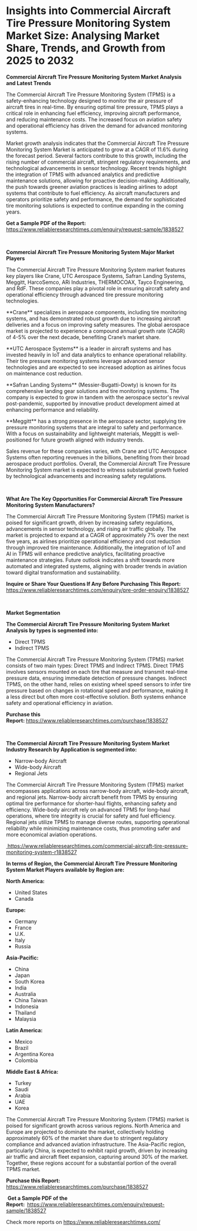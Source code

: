 <p><h1>Insights into Commercial Aircraft Tire Pressure Monitoring System Market Size: Analysing Market Share, Trends, and Growth from 2025 to 2032</h1></p><p><strong>Commercial Aircraft Tire Pressure Monitoring System Market Analysis and Latest Trends</strong></p>
<p><p>The Commercial Aircraft Tire Pressure Monitoring System (TPMS) is a safety-enhancing technology designed to monitor the air pressure of aircraft tires in real-time. By ensuring optimal tire pressure, TPMS plays a critical role in enhancing fuel efficiency, improving aircraft performance, and reducing maintenance costs. The increased focus on aviation safety and operational efficiency has driven the demand for advanced monitoring systems.</p><p>Market growth analysis indicates that the Commercial Aircraft Tire Pressure Monitoring System Market is anticipated to grow at a CAGR of 11.6% during the forecast period. Several factors contribute to this growth, including the rising number of commercial aircraft, stringent regulatory requirements, and technological advancements in sensor technology. Recent trends highlight the integration of TPMS with advanced analytics and predictive maintenance solutions, allowing for proactive decision-making. Additionally, the push towards greener aviation practices is leading airlines to adopt systems that contribute to fuel efficiency. As aircraft manufacturers and operators prioritize safety and performance, the demand for sophisticated tire monitoring solutions is expected to continue expanding in the coming years.</p></p>
<p><strong>Get a Sample PDF of the Report:&nbsp;</strong> <a href="https://www.reliableresearchtimes.com/enquiry/request-sample/1838527?utm_campaign=3108&utm_medium=2&utm_source=Github&utm_content=ia&utm_term=12042025&utm_id=commercial-aircraft-tire-pressure-monitoring-system">https://www.reliableresearchtimes.com/enquiry/request-sample/1838527</a></p>
<p>&nbsp;</p>
<p><strong>Commercial Aircraft Tire Pressure Monitoring System Major Market Players</strong></p>
<p><p>The Commercial Aircraft Tire Pressure Monitoring System market features key players like Crane, UTC Aerospace Systems, Safran Landing Systems, Meggitt, HarcoSemco, ARi Industries, THERMOCOAX, Tayco Engineering, and RdF. These companies play a pivotal role in ensuring aircraft safety and operational efficiency through advanced tire pressure monitoring technologies.</p><p>**Crane** specializes in aerospace components, including tire monitoring systems, and has demonstrated robust growth due to increasing aircraft deliveries and a focus on improving safety measures. The global aerospace market is projected to experience a compound annual growth rate (CAGR) of 4-5% over the next decade, benefiting Crane’s market share.</p><p>**UTC Aerospace Systems** is a leader in aircraft systems and has invested heavily in IoT and data analytics to enhance operational reliability. Their tire pressure monitoring systems leverage advanced sensor technologies and are expected to see increased adoption as airlines focus on maintenance cost reduction.</p><p>**Safran Landing Systems** (Messier-Bugatti-Dowty) is known for its comprehensive landing gear solutions and tire monitoring systems. The company is expected to grow in tandem with the aerospace sector's revival post-pandemic, supported by innovative product development aimed at enhancing performance and reliability.</p><p>**Meggitt** has a strong presence in the aerospace sector, supplying tire pressure monitoring systems that are integral to safety and performance. With a focus on sustainability and lightweight materials, Meggitt is well-positioned for future growth aligned with industry trends.</p><p>Sales revenue for these companies varies, with Crane and UTC Aerospace Systems often reporting revenues in the billions, benefiting from their broad aerospace product portfolios. Overall, the Commercial Aircraft Tire Pressure Monitoring System market is expected to witness substantial growth fueled by technological advancements and increasing safety regulations.</p></p>
<p>&nbsp;</p>
<p><strong>What Are The Key Opportunities For Commercial Aircraft Tire Pressure Monitoring System Manufacturers?</strong></p>
<p><p>The Commercial Aircraft Tire Pressure Monitoring System (TPMS) market is poised for significant growth, driven by increasing safety regulations, advancements in sensor technology, and rising air traffic globally. The market is projected to expand at a CAGR of approximately 7% over the next five years, as airlines prioritize operational efficiency and cost reduction through improved tire maintenance. Additionally, the integration of IoT and AI in TPMS will enhance predictive analytics, facilitating proactive maintenance strategies. Future outlook indicates a shift towards more automated and integrated systems, aligning with broader trends in aviation toward digital transformation and sustainability.</p></p>
<p><strong>Inquire or Share Your Questions If Any Before Purchasing This Report:</strong> <a href="https://www.reliableresearchtimes.com/enquiry/pre-order-enquiry/1838527?utm_campaign=3108&utm_medium=2&utm_source=Github&utm_content=ia&utm_term=12042025&utm_id=commercial-aircraft-tire-pressure-monitoring-system">https://www.reliableresearchtimes.com/enquiry/pre-order-enquiry/1838527</a></p>
<p>&nbsp;</p>
<p><strong>Market Segmentation</strong></p>
<p><strong>The Commercial Aircraft Tire Pressure Monitoring System Market Analysis by types is segmented into:</strong></p>
<p><ul><li>Direct TPMS</li><li>Indirect TPMS</li></ul></p>
<p><p>The Commercial Aircraft Tire Pressure Monitoring System (TPMS) market consists of two main types: Direct TPMS and Indirect TPMS. Direct TPMS involves sensors mounted on each tire that measure and transmit real-time pressure data, ensuring immediate detection of pressure changes. Indirect TPMS, on the other hand, relies on existing wheel speed sensors to infer tire pressure based on changes in rotational speed and performance, making it a less direct but often more cost-effective solution. Both systems enhance safety and operational efficiency in aviation.</p></p>
<p><strong>Purchase this Report:&nbsp;</strong><a href="https://www.reliableresearchtimes.com/purchase/1838527?utm_campaign=3108&utm_medium=2&utm_source=Github&utm_content=ia&utm_term=12042025&utm_id=commercial-aircraft-tire-pressure-monitoring-system">https://www.reliableresearchtimes.com/purchase/1838527</a></p>
<p>&nbsp;</p>
<p><strong>The Commercial Aircraft Tire Pressure Monitoring System Market Industry Research by Application is segmented into:</strong></p>
<p><ul><li>Narrow-body Aircraft</li><li>Wide-body Aircraft</li><li>Regional Jets</li></ul></p>
<p><p>The Commercial Aircraft Tire Pressure Monitoring System (TPMS) market encompasses applications across narrow-body aircraft, wide-body aircraft, and regional jets. Narrow-body aircraft benefit from TPMS by ensuring optimal tire performance for shorter-haul flights, enhancing safety and efficiency. Wide-body aircraft rely on advanced TPMS for long-haul operations, where tire integrity is crucial for safety and fuel efficiency. Regional jets utilize TPMS to manage diverse routes, supporting operational reliability while minimizing maintenance costs, thus promoting safer and more economical aviation operations.</p></p>
<p><a href="https://www.reliableresearchtimes.com/commercial-aircraft-tire-pressure-monitoring-system-r1838527?utm_campaign=3108&utm_medium=2&utm_source=Github&utm_content=ia&utm_term=12042025&utm_id=commercial-aircraft-tire-pressure-monitoring-system">&nbsp;https://www.reliableresearchtimes.com/commercial-aircraft-tire-pressure-monitoring-system-r1838527</a></p>
<p><strong>In terms of Region, the Commercial Aircraft Tire Pressure Monitoring System Market Players available by Region are:</strong></p>
<p>
    <p> <strong> North America: </strong>
        <ul>
            <li>United States</li>
            <li>Canada</li>
        </ul>
        </p> 
    <p> <strong> Europe: </strong>
        <ul>
            <li>Germany</li>
            <li>France</li>
            <li>U.K.</li>
            <li>Italy</li>
            <li>Russia</li>
        </ul>
        </p> 
    <p> <strong> Asia-Pacific: </strong>
        <ul>
            <li>China</li>
            <li>Japan</li>
            <li>South Korea</li>
            <li>India</li>
            <li>Australia</li>
            <li>China Taiwan</li>
            <li>Indonesia</li>
            <li>Thailand</li>
            <li>Malaysia</li>
        </ul>
        </p> 
    <p> <strong> Latin America: </strong>
        <ul>
            <li>Mexico</li>
            <li>Brazil</li>
            <li>Argentina Korea</li>
            <li>Colombia</li>
        </ul>
        </p> 
    <p> <strong> Middle East & Africa: </strong>
        <ul>
            <li>Turkey</li>
            <li>Saudi</li>
            <li>Arabia</li>
            <li>UAE</li>
            <li>Korea</li>
        </ul>
    </p>
    </p>
<p><p>The Commercial Aircraft Tire Pressure Monitoring System (TPMS) market is poised for significant growth across various regions. North America and Europe are projected to dominate the market, collectively holding approximately 60% of the market share due to stringent regulatory compliance and advanced aviation infrastructure. The Asia-Pacific region, particularly China, is expected to exhibit rapid growth, driven by increasing air traffic and aircraft fleet expansion, capturing around 30% of the market. Together, these regions account for a substantial portion of the overall TPMS market.</p></p>
<p><strong>Purchase this Report: </strong><a href="https://www.reliableresearchtimes.com/purchase/1838527?utm_campaign=3108&utm_medium=2&utm_source=Github&utm_content=ia&utm_term=12042025&utm_id=commercial-aircraft-tire-pressure-monitoring-system">https://www.reliableresearchtimes.com/purchase/1838527</a></p>
<p>&nbsp;<strong>Get a Sample PDF of the Report:&nbsp;&nbsp;</strong><a href="https://www.reliableresearchtimes.com/enquiry/request-sample/1838527?utm_campaign=3108&utm_medium=2&utm_source=Github&utm_content=ia&utm_term=12042025&utm_id=commercial-aircraft-tire-pressure-monitoring-system">https://www.reliableresearchtimes.com/enquiry/request-sample/1838527</a></p>
<p><strong></strong></p>
<p>Check more reports on <a href="https://www.reliableresearchtimes.com/?utm_campaign=3108&utm_medium=2&utm_source=Github&utm_content=ia&utm_term=12042025&utm_id=commercial-aircraft-tire-pressure-monitoring-system">https://www.reliableresearchtimes.com/</a></p>